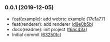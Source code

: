 ## <small>0.0.1 (2019-12-05)</small>

* feat(example): add webrtc example ([17e1a77](https://github.com/caohanghust/webrtc-stats/commit/17e1a77))
* feat(renderer): add renderer ([d9e0b5b](https://github.com/caohanghust/webrtc-stats/commit/d9e0b5b))
* docs(readme): init project ([f6ac43a](https://github.com/caohanghust/webrtc-stats/commit/f6ac43a))
* Initial commit ([63250fc](https://github.com/caohanghust/webrtc-stats/commit/63250fc))

